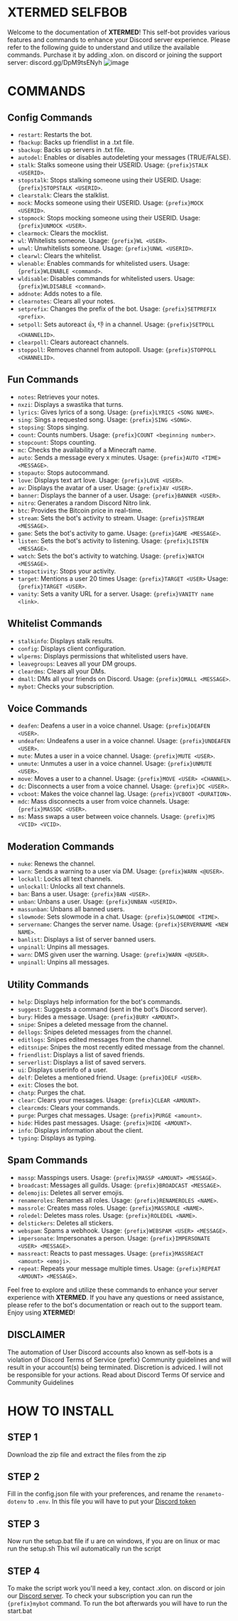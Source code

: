 


# XTERMED SELFBOB

Welcome to the documentation of **XTERMED**! This self-bot provides various features and commands to enhance your Discord server experience. Please refer to the following guide to understand and utilize the available commands. 
Purchase it by adding .xlon. on discord or joining the support server: discord.gg/DpM9tsENyh
![image](https://github.com/Alone-bat/Xtermed/assets/81104977/65e05443-5a7a-4927-b9b4-340ce071ca65)

# COMMANDS
## Config Commands

- `restart`: Restarts the bot.
- `fbackup`: Backs up friendlist in a .txt file.
- `sbackup`: Backs up servers in .txt file.
- `autodel`: Enables or disables autodeleting your messages (TRUE/FALSE).
- `stalk`: Stalks someone using their USERID. Usage: `{prefix}STALK <USERID>`.
- `stopstalk`: Stops stalking someone using their USERID. Usage: `{prefix}STOPSTALK <USERID>`.
- `clearstalk`: Clears the stalklist.
- `mock`: Mocks someone using their USERID. Usage: `{prefix}MOCK <USERID>`.
- `stopmock`: Stops mocking someone using their USERID. Usage: `{prefix}UNMOCK <USER>`.
- `clearmock`: Clears the mocklist.
- `wl`: Whitelists someone. Usage: `{prefix}WL <USER>`.
- `unwl`: Unwhitelists someone. Usage: `{prefix}UNWL <USERID>`.
- `clearwl`: Clears the whitelist.
- `wlenable`: Enables commands for whitelisted users. Usage: `{prefix}WLENABLE <command>`.
- `wldisable`: Disables commands for whitelisted users. Usage: `{prefix}WLDISABLE <command>`.
- `addnote`: Adds notes to a file.
- `clearnotes`: Clears all your notes.
- `setprefix`: Changes the prefix of the bot. Usage: `{prefix}SETPREFIX <prefix>`.
- `setpoll`: Sets autoreact 👍, 👎 in a channel. Usage: `{prefix}SETPOLL <CHANNELID>`.
- `clearpoll`: Clears autoreact channels.
- `stoppoll`: Removes channel from autopoll. Usage: `{prefix}STOPPOLL <CHANNELID>`.

## Fun Commands

- `notes`: Retrieves your notes.
- `nxzi`: Displays a swastika that turns.
- `lyrics`: Gives lyrics of a song. Usage: `{prefix}LYRICS <SONG NAME>`.
- `sing`: Sings a requested song. Usage: `{prefix}SING <SONG>`.
- `stopsing`: Stops singing.
- `count`: Counts numbers. Usage: `{prefix}COUNT <beginning number>`.
- `stopcount`: Stops counting.
- `mc`: Checks the availability of a Minecraft name.
- `auto`: Sends a message every x minutes. Usage: `{prefix}AUTO <TIME> <MESSAGE>`.
- `stopauto`: Stops autocommand.
- `love`: Displays text art love. Usage: `{prefix}LOVE <USER>`.
- `av`: Displays the avatar of a user. Usage: `{prefix}AV <USER>`.
- `banner`: Displays the banner of a user. Usage: `{prefix}BANNER <USER>`.
- `nitro`: Generates a random Discord Nitro link.
- `btc`: Provides the Bitcoin price in real-time.
- `stream`: Sets the bot's activity to stream. Usage: `{prefix}STREAM <MESSAGE>`.
- `game`: Sets the bot's activity to game. Usage: `{prefix}GAME <MESSAGE>`.
- `listen`: Sets the bot's activity to listening. Usage: `{prefix}LISTEN <MESSAGE>`.
- `watch`: Sets the bot's activity to watching. Usage: `{prefix}WATCH <MESSAGE>`.
- `stopactivity`: Stops your activity.
- `target`: Mentions a user 20 times Usage: `{prefix}TARGET <USER>` Usage: `{prefix}TARGET <USER>`.
- `vanity`: Sets a vanity URL for a server. Usage: `{prefix}VANITY name <link>`.

## Whitelist Commands

- `stalkinfo`: Displays stalk results.
- `config`: Displays client configuration.
- `wlperms`: Displays permissions that whitelisted users have.
- `leavegroups`: Leaves all your DM groups.
- `cleardms`: Clears all your DMs.
- `dmall`: DMs all your friends on Discord. Usage: `{prefix}DMALL <MESSAGE>`.
- `mybot`: Checks your subscription.

## Voice Commands

- `deafen`: Deafens a user in a voice channel. Usage: `{prefix}DEAFEN <USER>`.
- `undeafen`: Undeafens a user in a voice channel. Usage: `{prefix}UNDEAFEN <USER>`.
- `mute`: Mutes a user in a voice channel. Usage: `{prefix}MUTE <USER>`.
- `unmute`: Unmutes a user in a voice channel. Usage: `{prefix}UNMUTE <USER>`.
- `move`: Moves a user to a channel. Usage: `{prefix}MOVE <USER> <CHANNEL>`.
- `dc`: Disconnects a user from a voice channel. Usage: `{prefix}DC <USER>`.
- `vcboot`: Makes the voice channel lag. Usage: `{prefix}VCBOOT <DURATION>`.
- `mdc`: Mass disconnects a user from voice channels. Usage: `{prefix}MASSDC <USER>`.
- `ms`: Mass swaps a user between voice channels. Usage: `{prefix}MS <VCID> <VCID>`.

## Moderation Commands

- `nuke`: Renews the channel.
- `warn`: Sends a warning to a user via DM. Usage: `{prefix}WARN <@USER>`.
- `lockall`: Locks all text channels.
- `unlockall`: Unlocks all text channels.
- `ban`: Bans a user. Usage: `{prefix}BAN <USER>`.
- `unban`: Unbans a user. Usage: `{prefix}UNBAN <USERID>`.
- `massunban`: Unbans all banned users.
- `slowmode`: Sets slowmode in a chat. Usage: `{prefix}SLOWMODE <TIME>`.
- `servername`: Changes the server name. Usage: `{prefix}SERVERNAME <NEW NAME>`.
- `banlist`: Displays a list of server banned users.
- `unpinall`: Unpins all messages.
- `warn`: DMS given user the warning. Usage: `{prefix}WARN <@USER>`.
- `unpinall`: Unpins all messages.

## Utility Commands

- `help`: Displays help information for the bot's commands.
- `suggest`: Suggests a command (sent in the bot's Discord server).
- `bury`: Hides a message. Usage: `{prefix}BURY <AMOUNT>`.
- `snipe`: Snipes a deleted message from the channel.
- `dellogs`: Snipes deleted messages from the channel.
- `editlogs`: Snipes edited messages from the channel.
- `editsnipe`: Snipes the most recently edited message from the channel.
- `friendlist`: Displays a list of saved friends.
- `serverlist`: Displays a list of saved servers.
- `ui`: Displays userinfo of a user.
- `delf`: Deletes a mentioned friend. Usage: `{prefix}DELF <USER>`.
- `exit`: Closes the bot.
- `chatp`: Purges the chat.
- `clear`: Clears your messages. Usage: `{prefix}CLEAR <AMOUNT>`.
- `clearcmds`: Clears your commands.
- `purge`: Purges chat messages. Usage: `{prefix}PURGE <amount>`.
- `hide`: Hides past messages. Usage: `{prefix}HIDE <AMOUNT>`.
- `info`: Displays information about the client.
- `typing`: Displays as typing.

## Spam Commands

- `massp`: Masspings users. Usage: `{prefix}MASSP <AMOUNT> <MESSAGE>`.
- `broadcast`: Messages all guilds. Usage: `{prefix}BROADCAST <MESSAGE>`.
- `delemojis`: Deletes all server emojis.
- `renameroles`: Renames all roles. Usage: `{prefix}RENAMEROLES <NAME>`.
- `massrole`: Creates mass roles. Usage: `{prefix}MASSROLE <NAME>`.
- `roledel`: Deletes mass roles. Usage: `{prefix}ROLEDEL <NAME>`.
- `delstickers`: Deletes all stickers.
- `webspam`: Spams a webhook. Usage: `{prefix}WEBSPAM <USER> <MESSAGE>`.
- `impersonate`: Impersonates a person. Usage: `{prefix}IMPERSONATE <USER> <MESSAGE>`.
- `massreact`: Reacts to past messages. Usage: `{prefix}MASSREACT <amount> <emoji>`.
- `repeat`: Repeats your message multiple times. Usage: `{prefix}REPEAT <AMOUNT> <MESSAGE>`.

Feel free to explore and utilize these commands to enhance your server experience with **XTERMED**. If you have any questions or need assistance, please refer to the bot's documentation or reach out to the support team. Enjoy using **XTERMED**!
## DISCLAIMER
The automation of User Discord accounts also known as self-bots is a violation of Discord Terms of Service {prefix} Community guidelines and will result in your account(s) being terminated. Discretion is adviced. I will not be responsible for your actions. Read about Discord Terms Of service and Community Guidelines

# HOW TO INSTALL
## STEP 1
Download the zip file and extract the files from the zip

## STEP 2
Fill in the config.json file with your preferences, and rename the `renameto-dotenv` to `.env`. In this file you will have to put your [Discord token](https://www.followchain.org/find-discord-token/)

## STEP 3
Now run the setup.bat file if u are on windows, if you are on linux or mac run the setup.sh
This wil automatically run the script

## STEP 4
To make the script work you'll need a key, contact .xlon. on discord or join our [Discord server](https://discord.gg/xzUZpERRWa).
To check your subscription you can run the `{prefix}mybot` command.
To run the bot afterwards you will have to run the start.bat
